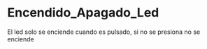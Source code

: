 # Encendido_Apagado_Led
El led solo se enciende cuando es pulsado, si no se presiona no se enciende
